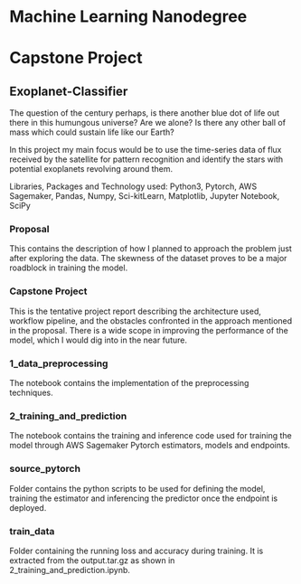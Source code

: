 # Machine Learning Nanodegree
# Capstone Project
## Exoplanet-Classifier

The question of the century perhaps, is there another blue dot of life out there in this humungous universe? Are we alone? 
Is there any other ball of mass which could sustain life like our Earth? 

In this project my main focus would be to use the time-series data of flux received by the satellite for pattern recognition and identify the stars with potential exoplanets revolving around them. 

Libraries, Packages and Technology used:
Python3, Pytorch, AWS Sagemaker, Pandas, Numpy, Sci-kitLearn, Matplotlib, Jupyter Notebook, SciPy


### Proposal

This contains the description of how I planned to approach the problem just after exploring the data. The skewness of the dataset proves to be a major roadblock in training the model.

### Capstone Project

This is the tentative project report describing the architecture used, workflow pipeline, and the obstacles confronted in the approach mentioned in the proposal. There is a wide scope in improving the performance of the model, which I would dig into in the near future.

### 1_data_preprocessing

The notebook contains the implementation of the preprocessing techniques.

### 2_training_and_prediction

The notebook contains the training and inference code used for training the model through AWS Sagemaker Pytorch estimators, models and endpoints.

### source_pytorch

Folder contains the python scripts to be used for defining the model, training the estimator and inferencing the predictor once the endpoint is deployed.

### train_data

Folder containing the running loss and accuracy during training. It is extracted from the output.tar.gz as shown in 2_training_and_prediction.ipynb.


